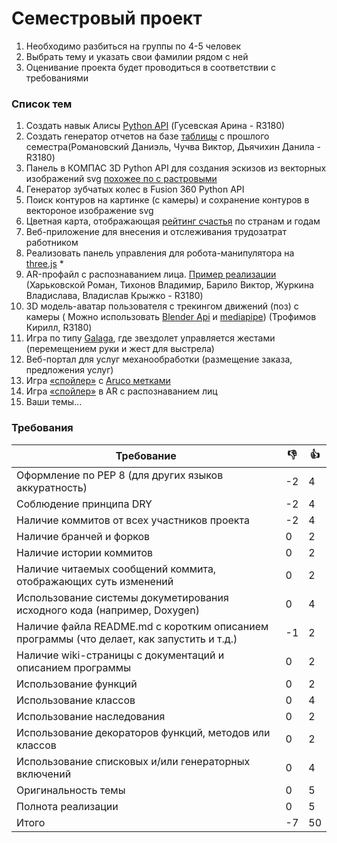 # Семестровый проект

1. Необходимо разбиться на группы по 4-5 человек
2. Выбрать тему и указать свои фамилии рядом с ней
3. Оценивание проекта будет проводиться в соответствии с требованиями

### Список тем
1. Создать навык Алисы [Python API](https://yandex.ru/dev/dialogs/alice/doc/quickstart-python.html) (Гусевская Арина - R3180)
2. Создать генератор отчетов на базе [таблицы](https://docs.google.com/spreadsheets/d/1Ihgj00Kplp9a1FfOWidmWuYk-V4e5maF3qH72sozJ0g/edit?usp=sharing) с прошлого семестра(Романовский Даниэль, Чучва Виктор, Дьячихин Данила - R3180)
3. Панель в КОМПАС 3D Python API для создания эскизов из векторных изображений svg [похожее по с растровыми](https://www.youtube.com/watch?v=a-bPY6oCj48)
4. Генератор зубчатых колес в Fusion 360 Python API
5. Поиск контуров на картинке (с камеры) и сохранение контуров в вектороное изображение svg
6. Цветная карта, отображающая [рейтинг счастья](https://www.kaggle.com/unsdsn/world-happiness?select=2019.csv) по странам и годам
7. Веб-приложение для внесения и отслеживания трудозатрат работником
8. Реализовать панель управления для робота-манипулятора на [three.js](https://threejs.org/examples/#webgl_loader_collada_kinematics) *
9. AR-профайл с распознаванием лица. [Пример реализации](https://www.youtube.com/watch?v=yIImVW9m2lY) (Харьковской Роман, Тихонов Владимир, Барило Виктор, Журкина Владислава, Владислав Крыжко - R3180)
10. 3D модель-аватар пользователя с трекингом движений (поз) с камеры ( Можно использовать [Blender Api](https://docs.blender.org/api/current/index.html) и [mediapipe](https://google.github.io/mediapipe/)) (Трофимов Кирилл, R3180)
11. Игра по типу [Galaga](https://ru.wikipedia.org/wiki/Galaga), где звездолет управляется жестами (перемещением руки и жест для выстрела) 
12. Веб-портал для услуг механообработки (размещение заказа, предложения услуг)
13. Игра [«спойлер»](https://www.mosigra.ru/spoiler/rules/) с [Aruco метками](https://docs.opencv.org/3.4/d5/dae/tutorial_aruco_detection.html)
14. Игра [«спойлер»](https://www.mosigra.ru/spoiler/rules/) в AR с распознаванием лиц
15. Ваши темы...

### Требования
| Требование | :-1: | :+1: |
|------------|------|------|
|Оформление по PEP 8 (для других языков аккуратность)| -2 |4|
|Соблюдение принципа DRY|-2|4|
|Наличие коммитов от всех участников проекта| -2 |4|
|Наличие бранчей и форков|0|2|
|Наличие истории коммитов|0|2|
|Наличие читаемых сообщений коммита, отображающих суть изменений|0|2|
|Использование системы докуметирования исходного кода (например, Doxygen)|0|4|
|Наличие файла README.md с коротким описанием программы (что делает, как запустить и т.д.)|-1|2|
|Наличие wiki-страницы с документаций и описанием программы|0|2|
|Использование функций|0|2|
|Использование классов|0|4|
|Использование наследования|0|2|
|Использование декораторов функций, методов или классов|0|2|
|Использование списковых и/или генераторных включений|0|4|
|Оригинальность темы|0|5|
|Полнота реализации|0|5|
Итого|-7|50
